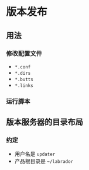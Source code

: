 # 版本发布

## 用法

### 修改配置文件

- `*.conf`
- `*.dirs`
- `*.butts`
- `*.links`


### 运行脚本


## 版本服务器的目录布局

### 约定

- 用户名是 `updater`
- 产品根目录是 `~/labrador`
